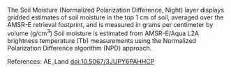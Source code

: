 The Soil Moisture (Normalized Polarization Difference, Night) layer displays gridded estimates of soil moisture in the top 1 cm of soil, averaged over the AMSR-E retrieval footprint, and is measured in grams per centimeter by volume (g/cm<sup>3</sup>) Soil moisture is estimated from AMSR-E/Aqua L2A brightness temperature (Tb) measurements using the Normalized Polarization Difference algorithm (NPD) approach.

References: AE_Land [doi:10.5067/3JUPY6PAHHCP](https://doi.org/10.5067/3JUPY6PAHHCP)